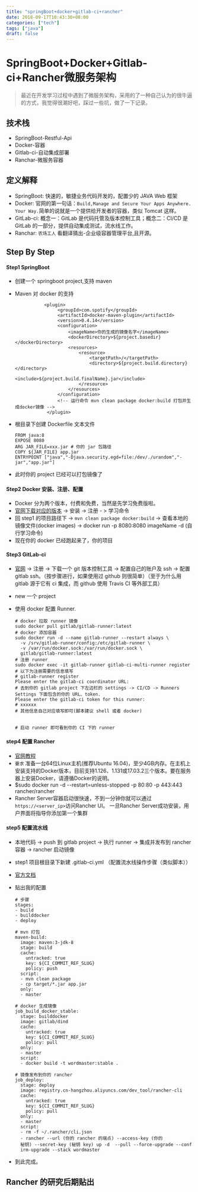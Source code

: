 ```yaml
---
title: "springBoot+docker+gitlab-ci+rancher"
date: 2018-09-17T10:43:30+08:00
categories: ["tech"] 
tags: ["java"] 
draft: false
---
```



# SpringBoot+Docker+Gitlab-ci+Rancher微服务架构

> 最近在开发学习过程中遇到了微服务架构，采用的了一种自己认为的很牛逼的方式，我觉得很潮好吧，踩过一些坑，做了一下记录。

## 技术栈

- SpringBoot-Restful-Api
- Docker-容器
- Gitlab-ci-自动集成部署
- Ranchar-微服务容器

## 定义解释

- SpringBoot: 快速的，敏捷业务代码开发的，配置少的 JAVA Web 框架
- Docker: 官网的第一句话：`Build,Manage and Secure Your Apps Anywhere. Your Way.`简单的说就是一个提供给开发者的容器，类似 Tomcat 这样。
- GitLab-ci: 概念一：GitLab 是代码托管及版本控制工具；概念二：CI/CD 是 GitLab 的一部分，提供自动集成测试，流水线工作。
- Ranchar: `农场工人` 看翻译猜出-企业级容器管理平台,且开源。

## Step By Step

#### Step1 SpringBoot

- 创建一个 springboot project,支持 maven

- Maven 对 docker 的支持

  ```
             <plugin>
                  <groupId>com.spotify</groupId>
                  <artifactId>docker-maven-plugin</artifactId>
                  <version>0.4.14</version>
                  <configuration>
                      <imageName>你的生成的镜像名字</imageName>
                      <dockerDirectory>${project.basedir}</dockerDirectory>
                      <resources>
                          <resource>
                              <targetPath>/</targetPath>
                              <directory>${project.build.directory}</directory>
                              <include>${project.build.finalName}.jar</include>
                          </resource>
                      </resources>
                  </configuration>
                  <!-- 运行命令 mvn clean package docker:build 打包并生成docker镜像 -->
              </plugin>
  ```

- 根目录下创建 Dockerfile 文本文件

  ```
  FROM java:8
  EXPOSE 8080
  ARG JAR_FILE=xxx.jar # 你的 jar 包路径
  COPY ${JAR_FILE} app.jar
  ENTRYPOINT ["java","-Djava.security.egd=file:/dev/./urandom","-jar","app.jar"]
  ```

- 此时你的 project 已经可以打包镜像了

#### Step2 Docker 安装、注册、配置

- Docker 分为两个版本，付费和免费，当然是先学习免费版啦。
- [官网下载对应的版本](https://docs.docker.com/) -> 安装 -> 注册 - > 学习命令
- 回 step1 的项目路径下 -> `mvn clean package docker:build` -> 查看本地的镜像文件(docker images) -> docker run -p 8080:8080 imageName -d (自行学习命令)
- 现在你的 docker 已经跑起来了，你的项目 

#### Step3 GitLab-ci

- [官网](https://gitlab.com/) -> 注册 -> 下载一个 git 版本控制工具 -> 配置自己的账户及 ssh -> 配置 gitlab ssh。（按步骤进行，如果使用过 github 则很简单）（至于为什么用 gitlab 源于它有 ci 集成，而 github 使用 Travis CI 等外部工具）

- new 一个 project

- 使用 docker 配置 Runner.

  ```
  # docker 拉取 runner 镜像
  sudo docker pull gitlab/gitlab-runner:latest
  # docker 添加容器 
  sudo docker run -d --name gitlab-runner --restart always \
    -v /srv/gitlab-runner/config:/etc/gitlab-runner \
    -v /var/run/docker.sock:/var/run/docker.sock \
    gitlab/gitlab-runner:latest
  # 注册 runner
  sudo docker exec -it gitlab-runner gitlab-ci-multi-runner register
  # 以下为注册需要的信息填写
  # gitlab-runner register
  Please enter the gitlab-ci coordinator URL:
  # 去到你的 gitlab project 下左边栏的 settings -> CI/CD -> Runners Settings 下面包含的你的 URL、token. 
  Please enter the gitlab-ci token for this runner:
  # xxxxxx
  # 其他信息自己对应填写即可(脚本建议 shell 或者 docker)
  
  
  # 启动 runner 即可看到你的 CI 下的 runner
  ```

#### step4 配置 Rancher

- [官网教程](https://www.cnrancher.com/quick-start/)
- `要求` 准备一台64位Linux主机(推荐Ubuntu 16.04)，至少4GB内存。在主机上安装支持的Docker版本，目前支持1.126、1.131或17.03.2三个版本。要在服务器上安装Docker，请遵循Docker的说明。
- $sudo docker run -d --restart=unless-stopped -p 80:80 -p 443:443 rancher/rancher
- Rancher Server容器启动很快速，不到一分钟你就可以通过`https://<server_ip>`访问Rancher UI。
  一旦Rancher Server成功安装，用户界面将指导你添加第一个集群

#### step5 配置流水线

- 本地代码 -> push 到 gitlab project -> 执行 runner -> 集成并发布到 rancher 容器 -> rancher 启动镜像

- step1 项目根目录下新建 .gitlab-ci.yml （配置流水线操作步骤（类似脚本））

- [官方文档](https://docs.gitlab.com/ee/ci/yaml/)

- 贴出我的配置

  ```
  # 步骤
  stages:
  - build
  - builddocker
  - deploy
  
  # mvn 打包
  maven-build:
    image: maven:3-jdk-8
    stage: build
    cache:
      untracked: true
      key: ${CI_COMMIT_REF_SLUG}
      policy: push
    script:
    - mvn clean package
    - cp target/*.jar app.jar
    only:
    - master
  
  # docker 生成镜像
  job_build_docker_stable:
    stage: builddocker
    image: gitlab/dind
    cache:
      untracked: true
      key: ${CI_COMMIT_REF_SLUG}
      policy: pull
    only:
    - master
    script:
    - docker build -t wordmaster:stable .
  
  # 镜像发布到你的 rancher 
  job_deploy:
    stage: deploy
    image: registry.cn-hangzhou.aliyuncs.com/dev_tool/rancher-cli
    cache:
      untracked: true
      key: ${CI_COMMIT_REF_SLUG}
      policy: pull
    only:
    - master
    script:
    - rm -f ~/.rancher/cli.json
    - rancher --url (你的 rancher 的端点) --access-key (你的
    秘钥) --secret-key (秘钥 key) up -d  --pull --force-upgrade --conf
    irm-upgrade --stack wordmaster
  ```

- 到此完成。

## Rancher 的研究后期贴出

